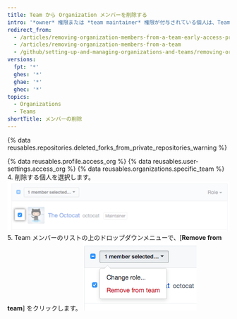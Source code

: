 ```yaml
---
title: Team から Organization メンバーを削除する
intro: '*owner* 権限または *team maintainer* 権限が付与されている個人は、Team メンバーを Team から削除することができます。 これは、個人が Team から付与されるリポジトリへのアクセスを必要としなくなった場合や、個人が Team のプロジェクトでフォーカスされなくなった場合に必要となる可能性があります。'
redirect_from:
  - /articles/removing-organization-members-from-a-team-early-access-program
  - /articles/removing-organization-members-from-a-team
  - /github/setting-up-and-managing-organizations-and-teams/removing-organization-members-from-a-team
versions:
  fpt: '*'
  ghes: '*'
  ghae: '*'
  ghec: '*'
topics:
  - Organizations
  - Teams
shortTitle: メンバーの削除
---
```


{% data reusables.repositories.deleted_forks_from_private_repositories_warning %}

{% data reusables.profile.access_org %}
{% data reusables.user-settings.access_org %}
{% data reusables.organizations.specific_team %}
4. 削除する個人を選択します。 ![Organization メンバーの横のチェックボックス](/assets/images/help/teams/team-member-check-box.png)
5. Team メンバーのリストの上のドロップダウンメニューで、[**Remove from team**] をクリックします。 ![ロールを変更するオプションのあるドロップダウンメニュー](/assets/images/help/teams/bulk-edit-drop-down.png)
